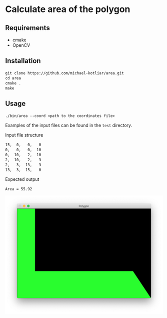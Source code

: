 # Calculate area of the polygon

## Requirements
- cmake
- OpenCV

## Installation
    
```
git clone https://github.com/michael-kotliar/area.git
cd area
cmake .
make
```

## Usage

```
./bin/area --coord <path to the coordinates file>
```

Examples of the input files can be found in the `test` directory.

Input file structure
```
15,  0,   0,   0
0,   0,   0,  10
0,  10,   2,  10
2,  10,   2,   3
2,   3,  13,   3
13,  3,  15,   0
```
Expected output
```
Area = 55.92
```
![Polygon](https://raw.githubusercontent.com/michael-kotliar/area/master/docs/images/polygon.png)